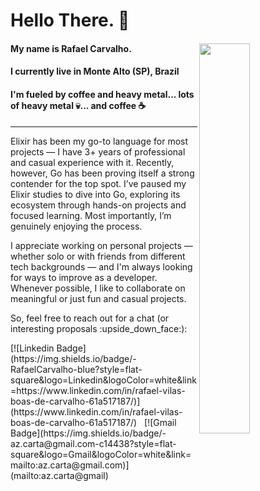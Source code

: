 # Hello There. :beers:

#### My name is Rafael Carvalho. <img align="right" src="https://i.kym-cdn.com/photos/images/original/000/476/072/9f5.gif" width="40%" style="max-width:100%;">

#### I currently live in Monte Alto (SP), Brazil  
#### I'm fueled by coffee and heavy metal... lots of heavy metal :skull:... and coffee :coffee:  
***
Elixir has been my go-to language for most projects — I have 3+ years of professional and casual experience with it.
Recently, however, Go has been proving itself a strong contender for the top spot. I’ve paused my Elixir studies to dive into Go, exploring its ecosystem through hands-on projects and focused learning.
Most importantly, I’m genuinely enjoying the process.
<p/>
I appreciate working on personal projects — whether solo or with friends from different tech backgrounds — and I'm always looking for ways to improve as a developer. Whenever possible, I like to collaborate on meaningful or just fun and casual projects.
<p/>
So, feel free to reach out for a chat (or interesting proposals :upside_down_face:):  
<p/>
[![Linkedin Badge](https://img.shields.io/badge/-RafaelCarvalho-blue?style=flat-square&logo=Linkedin&logoColor=white&link=https://www.linkedin.com/in/rafael-vilas-boas-de-carvalho-61a517187/)](https://www.linkedin.com/in/rafael-vilas-boas-de-carvalho-61a517187/)
&nbsp;  
[![Gmail Badge](https://img.shields.io/badge/-az.carta@gmail.com-c14438?style=flat-square&logo=Gmail&logoColor=white&link=mailto:az.carta@gmail.com)](mailto:az.carta@gmail)
